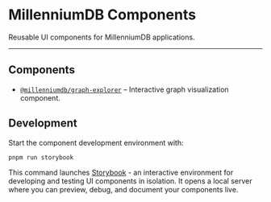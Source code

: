 # MillenniumDB Components

Reusable UI components for MillenniumDB applications.

---

## Components

- [`@millenniumdb/graph-explorer`](./packages/graph-explorer/README.md) – Interactive graph visualization component.

## Development

Start the component development environment with:

```sh
pnpm run storybook
```

This command launches [Storybook](https://storybook.js.org/) - an interactive environment for developing and testing UI components in isolation. It opens a local server where you can preview, debug, and document your components live.
